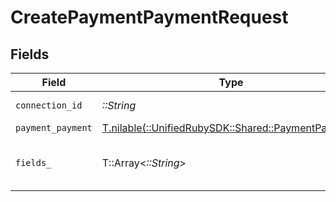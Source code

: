 # CreatePaymentPaymentRequest


## Fields

| Field                                                                                        | Type                                                                                         | Required                                                                                     | Description                                                                                  |
| -------------------------------------------------------------------------------------------- | -------------------------------------------------------------------------------------------- | -------------------------------------------------------------------------------------------- | -------------------------------------------------------------------------------------------- |
| `connection_id`                                                                              | *::String*                                                                                   | :heavy_check_mark:                                                                           | ID of the connection                                                                         |
| `payment_payment`                                                                            | [T.nilable(::UnifiedRubySDK::Shared::PaymentPayment)](../../models/shared/paymentpayment.md) | :heavy_minus_sign:                                                                           | N/A                                                                                          |
| `fields_`                                                                                    | T::Array<*::String*>                                                                         | :heavy_minus_sign:                                                                           | Comma-delimited fields to return                                                             |